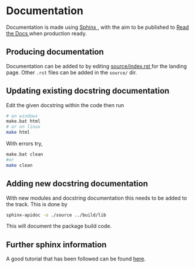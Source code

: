 # Documentation

Documentation is made using [ Sphinx ](https://www.sphinx-doc.org/en/master/), with the aim to be published to [ Read the Docs ](https://readthedocs.org/) when production ready.

## Producing documentation

Documentation can be added to by editing [ source/index.rst ](source/index.rst) for the landing page. Other `.rst` files can be added in the `source/` dir.

## Updating existing docstring documentation

Edit the given docstring within the code then run

```bash
# on windows
make.bat html
# or on linux
make html
```

With errors try,

```bash
make.bat clean
#or
make clean
```

## Adding new docstring documentation

With new modules and docstring documentation this needs to be added to the
track. This is done by

```bash
sphinx-apidoc -o ./source ../build/lib
```

This will document the package build code.

## Further sphinx information

A good tutorial that has been followed can be found [here](https://sphinx-rtd-tutorial.readthedocs.io/en/latest/build-the-docs.html#modifying-the-files-generated-by-sphinx-apidoc).
